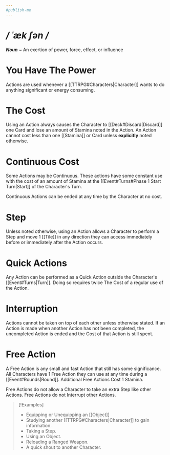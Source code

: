 ```yaml
---
#publish-me
---
```

# */ ˈæk ʃən /*
***Noun*** ~ An exertion of power, force, effect, or influence
# You Have The Power
Actions are used whenever a [[TTRPG#Characters|Character]] wants to do anything significant or energy consuming. 
# The Cost
Using an Action always causes the Character to [[Deck#Discard|Discard]] one Card and lose an amount of Stamina noted in the Action. 
An Action cannot cost less than one [[Stamina]] or Card unless **explicitly** noted otherwise.
# Continuous Cost
Some Actions may be Continuous. These actions have some constant use with the cost of an amount of Stamina at the [[Event#Turns#Phase 1 Start Turn|Start]] of the Character's Turn.

Continuous Actions can be ended at any time by the Character at no cost.
# Step
Unless noted otherwise, using an Action allows a Character to perform a Step and move 1 [[Tile]] in any direction they can access immediately before or immediately after the Action occurs.
# Quick Actions
Any Action can be performed as a Quick Action outside the Character's [[Event#Turns|Turn]]. Doing so requires twice The Cost of a regular use of the Action.
# Interruption
Actions cannot be taken on top of each other unless otherwise stated. If an Action is made when another Action has not been completed, the uncompleted Action is ended and the Cost of that Action is still spent.
# Free Action
A Free Action is any small and fast Action that still has some significance. All Characters have 1 Free Action they can use at any time during a [[Event#Rounds|Round]]. Additional Free Actions Cost 1 Stamina.

Free Actions do not allow a Character to take an extra Step like other Actions.
Free Actions do not Interrupt other Actions.
>[!Examples]
>- Equipping or Unequipping an [[Object]]
>- Studying another [[TTRPG#Characters|Character]] to gain information.
>- Taking a Step.
>- Using an Object.
>- Reloading a Ranged Weapon.
>- A quick shout to another Character.